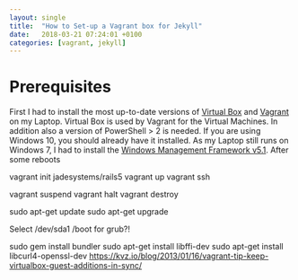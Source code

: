```yaml
---
layout: single
title:  "How to Set-up a Vagrant box for Jekyll"
date:   2018-03-21 07:24:01 +0100
categories: [vagrant, jekyll]
---
```


# Prerequisites

First I had to install the most up-to-date versions of [Virtual Box](https://www.virtualbox.org/) and
[Vagrant](https://www.vagrantup.com/) on my Laptop. Virtual Box is used by Vagrant for the Virtual Machines. In addition
also a version of PowerShell > 2 is needed. If you are using Windows 10, you should already have it installed. As my
Laptop still runs on Windows 7, I had to install the [Windows Management Framework v5.1](https://docs.microsoft.com/en-us/powershell/wmf/5.1/install-configure). After some reboots

vagrant init jadesystems/rails5
vagrant up
vagrant ssh

vagrant suspend
vagrant halt
vagrant destroy

sudo apt-get update
sudo apt-get upgrade

Select /dev/sda1 /boot for grub?!

sudo gem install bundler
sudo apt-get install libffi-dev
sudo apt-get install libcurl4-openssl-dev
https://kvz.io/blog/2013/01/16/vagrant-tip-keep-virtualbox-guest-additions-in-sync/
